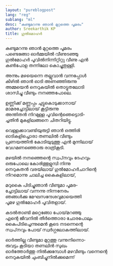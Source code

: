 ```yaml
---
layout: "pureblogpost"
lang: "reg"
sublang: "ml"
desc: "കണ്ടുമറന്നു ഞാന്‍ മുറ്റത്തെ പൂമരം"
author: Sreekarthik KP
title: ഗുല്‍മോഹര്‍
---
```

കണ്ടുമറന്നു ഞാന്‍ മുറ്റത്തെ പൂമരം<br/>
പണ്ടെങ്ങോ ഓര്‍മ്മയില്‍ വീണുടഞ്ഞു<br/>
ഗുല്‍മോഹര്‍ പൂവില്‍നിന്നിറ്റിറ്റു വീണു എന്‍<br/>
കണ്‍പോള തന്നിലോ കൊച്ചുതുള്ളി.<br/>

അന്നും മഴയെന്നെ തല്ലുവാന്‍ വന്നപ്പോള്‍<br/>
കീഴില്‍ ഞാന്‍ ഓടി അണഞ്ഞിരുന്നു<br/>
അമ്മയെന്‍ നെറുകയില്‍ തൊട്ടുതലോടി<br/>
ശാസിച്ചു വീണ്ടും നനഞ്ഞപോലെ.<br/>

ഉണ്ണിക്ക്‌ മണ്ണപ്പം ചുട്ടുകൊടുക്കാനായ്‌<br/>
മാമരച്ചോട്ടിലായ്‌ കൂട്ടിരുന്നു<br/>
അന്തിതന്‍ നിറമുള്ള പൂവിന്റെഞെട്ടൊടി-<br/>
ച്ചതിന്‍ മുകളിലങ്ങനെ ചിതറിയിട്ടു.<br/>

വെള്ളക്കാവണ്ടിയുരുട്ടി ഞാന്‍ ഒത്തിരി<br/>
ഓടികളിച്ചൊരാ തണലില്‍ വീണ്ടും<br/>
പ്രണയത്തിന്‍ കോടിയുടുത്തു എന്‍ മുന്നിലായ്‌<br/>
വേഗമണഞ്ഞൊരു രാത്രികൂടി.<br/>

മഴയില്‍ നനഞ്ഞെന്റെ സ്വപ്‌നവും ദേഹവും<br/>
ഒരുപോലെ കോരിത്തുളുമ്പി നിന്നു<br/>
നെറുകതന്‍ വരയിലായ്‌ ഗുല്‍മോഹര്‍ചാറിന്റെ<br/>
നിറമൊന്നു ചാലിച്ച കൈകളിലായ്‌,<br/>

മറുകൈ പിടിച്ചുഞാന്‍ വീണ്ടുമാ പൂമര-<br/>
ച്ചോട്ടിലായ്‌ വന്നന്നു നിന്നനേരം<br/>
ഞങ്ങള്‍ക്കു മേഘസന്ദേശവുമായെത്തി <br/>
പൂമഴ ഗുല്‍മോഹര്‍ പൂവിതളായ്‌.<br/>

കടല്‍താണ്ടി മറ്റെങ്ങോ പോയ്‌മറഞ്ഞു<br/>
എന്റെ ജീവനില്‍ തീര്‍ത്തൊരാ ചോരപോലും<br/>
കൈപിടിച്ചെന്നുമെന്‍ കൂടെ നടന്നെന്റെ<br/>
സ്വപ്‌നവും പോയ്‌ സ്വര്‍ഗ്ഗലോകത്തിലായ്‌.<br/>

ഓര്‍ത്തില്ല വീണ്ടുമാ മുറ്റത്തു വന്നുനിന്നൊ-<br/>
രുവട്ടം കൂടിയാ തണലിന്‍ സുഖം<br/>
ഓര്‍ത്തോര്‍ത്തു നില്‍ക്കുമ്പോള്‍ മഴവീണ്ടും വന്നെന്റെ<br/>
നെറുകയില്‍ ചുംബിച്ചുനില്‍ക്കുമെന്ന്‌<br/>

